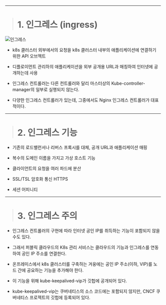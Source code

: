 ----

> # 1. 인그레스 (ingress)

![인그레스](https://user-images.githubusercontent.com/42735894/144570087-86f4557c-93e9-4eb5-ae58-67b0dcae763f.png)

+ k8s 클러스터 외부에서의 요청을 k8s 클러스터 내부의 애플리케이션에 연결하기 위한 API 오브젝트

+ 디플로이먼트 관리하의 애플리케이션을 외부 공개용 URL과 매칭하여 인터넷에 공개하는데 사용

+ 인그레스 컨트롤러는 다른 컨트롤러와 달리 마스터상의 Kube-controller-manager의 일부로 실행되지 않는다.

+ 다양한 인그레스 컨트롤러가 있는데, 그중에서도 Nginx 인그레스 컨트롤러가 대표적이다.

----

> # 2. 인그레스 기능 

+ 기존의 로드밸런서나 리버스 프록시를 대체, 공개 URL과 애플리케이션 매핑

+ 복수의 도메인 이름을 가지고 가상 호스트 기능

+ 클라이언트의 요청을 여러 파드에 분산

+ SSL/TSL 암호화 통신 HTTPS

+ 세션 어피니티

----

> # 3. 인그레스 주의

+ 인그레스 컨트롤러의 구현에 따라 인터넷 공인 IP를 취득하는 기능이 포함되지 않을 수도 있다.

 - 그래서 퍼블릭 클라우드의 K8s 관리 서비스는 클라우드의 기능과 인그레스를 연동하여 공인 IP 주소를 연결한다.

+ 온프레미스에서 k8s 클러스터를 구축하는 겨웅에는 공인 IP 주소(이하, VIP)를 노드 간에 공요하는 기능을 추가해야 한다.

 - 이 기능을 위해 kube-keepalived-vip가 깃헙에 공개되어 있다.

 - kube-keepalived-vip는 쿠버네티스의 소스 코드에는 포함되지 않지만, CNCF 쿠버네티스 프로젝트의 깃헙에 등록되어 있다.
